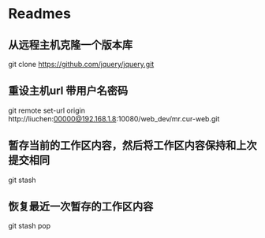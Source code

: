# Readmes


## 从远程主机克隆一个版本库

git clone https://github.com/jquery/jquery.git

## 重设主机url 带用户名密码

git remote set-url origin http://liuchen:00000@192.168.1.8:10080/web_dev/mr.cur-web.git

## 暂存当前的工作区内容，然后将工作区内容保持和上次提交相同

git stash

## 恢复最近一次暂存的工作区内容

git stash pop

